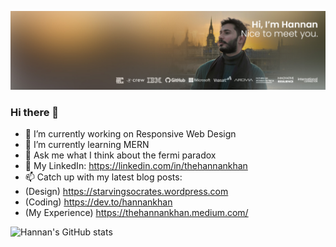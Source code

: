 [![Hannan has a lot of ideas.](https://github.com/thehannankhan/thehannankhan/blob/main/LinkedIn%20Banner%2001.jpg?raw=true)](https://www.Twitter.com/HannanKhan_)

### Hi there 👋
- 🔭 I’m currently working on Responsive Web Design
- 🌱 I’m currently learning MERN
- 💬 Ask me what I think about the fermi paradox 
- 🏢 My LinkedIn: https://linkedin.com/in/thehannankhan
- 📫 Catch up with my latest blog posts:
- (Design) https://starvingsocrates.wordpress.com
- (Coding) https://dev.to/hannankhan
- (My Experience) https://thehannankhan.medium.com/


![Hannan's GitHub stats](https://github-readme-stats.vercel.app/api?username=thehannankhan&show_icons=true&theme=merko)
<!--
**thehannankhan/thehannankhan** is a ✨ _special_ ✨ repository because its `README.md` (this file) appears on your GitHub profile.

Here are some ideas to get you started:

- 🔭 I’m currently working on ...
- 🌱 I’m currently learning ...
- 👯 I’m looking to collaborate on ...
- 🤔 I’m looking for help with ...
- 💬 Ask me about ...
- 📫 How to reach me: ...
- 😄 Pronouns: ...
- ⚡ Fun fact: ...
-->
